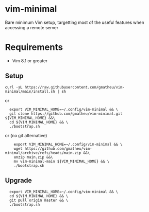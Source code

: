 # vim-minimal

Bare minimum Vim setup, targetting most of the useful features when accessing a remote server

# Requirements

* Vim 8.1 or greater

## Setup

```
curl -sL https://raw.githubusercontent.com/gmatheu/vim-minimal/main/install.sh | sh
```

or 

```
  export VIM_MINIMAL_HOME=~/.config/vim-minimal && \
  git clone https://github.com/gmatheu/vim-minimal.git ${VIM_MINIMAL_HOME} &&\
  cd ${VIM_MINIMAL_HOME} && \
  ./bootstrap.sh
```

or (no git alternative)

```
    export VIM_MINIMAL_HOME=~/.config/vim-minimal && \
    wget https://github.com/gmatheu/vim-minimal/archive/refs/heads/main.zip &&\
    unzip main.zip &&\
    mv vim-minimal-main ${VIM_MINIMAL_HOME} && \
    ./bootstrap.sh
```

## Upgrade

```
  export VIM_MINIMAL_HOME=~/.config/vim-minimal && \
  cd ${VIM_MINIMAL_HOME} && \
  git pull origin master && \
  ./bootstrap.sh
```
